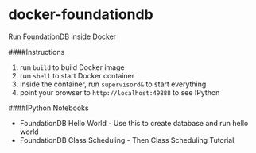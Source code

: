 docker-foundationdb
===================

Run FoundationDB inside Docker

####Instructions
1. run ```build``` to build Docker image
2. run ```shell``` to start Docker container
3. inside the container, run ```supervisord&``` to start everything
4. point your browser to ```http://localhost:49888``` to see IPython

####IPython Notebooks
* FoundationDB Hello World - Use this to create database and run hello world
* FoundationDB Class Scheduling - Then Class Scheduling Tutorial

